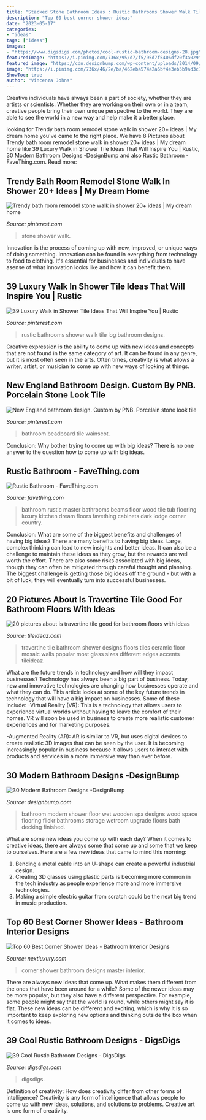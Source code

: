 ```yaml
---
title: "Stacked Stone Bathroom Ideas : Rustic Bathrooms Shower Walk Tile Log Bathroom Designs"
description: "Top 60 best corner shower ideas"
date: "2023-05-17"
categories:
- "ideas"
tags: ["ideas"]
images:
- "https://www.digsdigs.com/photos/cool-rustic-bathroom-designs-28.jpg"
featuredImage: "https://i.pinimg.com/736x/95/d7/f5/95d7f5406df20f3a029f39dfdbf1ece5--log-home-bathrooms-rustic-bathrooms.jpg"
featured_image: "https://cdn.designbump.com/wp-content/uploads/2014/09/bathroom-design-ideas-020.jpg"
image: "https://i.pinimg.com/736x/46/2e/ba/462eba574a2a6bf4e3eb5b9ad3c188bb.jpg"
ShowToc: true
author: "Vincenza Johns"
---
```



Creative individuals have always been a part of society, whether they are artists or scientists. Whether they are working on their own or in a team, creative people bring their own unique perspective to the world. They are able to see the world in a new way and help make it a better place.

	

		
looking for Trendy bath room remodel stone walk in shower 20+ ideas | My dream home you've came to the right place. We have 8 Pictures about Trendy bath room remodel stone walk in shower 20+ ideas | My dream home like 39 Luxury Walk in Shower Tile Ideas That Will Inspire You | Rustic, 30 Modern Bathroom Designs -DesignBump and also Rustic Bathroom - FaveThing.com. Read more:
		
    
## Trendy Bath Room Remodel Stone Walk In Shower 20+ Ideas | My Dream Home

<img loading=lazy src="https://i.pinimg.com/736x/e4/4c/f1/e44cf19d95706485c795eeb307636350.jpg" onerror="this.onerror=null;this.src='https://tse4.mm.bing.net/th?id=OIP.KtiMo83saiiskB6MBV-cyAAAAA&amp;pid=15.1';" alt="Trendy bath room remodel stone walk in shower 20+ ideas | My dream home">

_Source: pinterest.com_

>stone shower walk. 

	

Innovation is the process of coming up with new, improved, or unique ways of doing something. Innovation can be found in everything from technology to food to clothing. It's essential for businesses and individuals to have asense of what innovation looks like and how it can benefit them.

    
## 39 Luxury Walk In Shower Tile Ideas That Will Inspire You | Rustic

<img loading=lazy src="https://i.pinimg.com/736x/95/d7/f5/95d7f5406df20f3a029f39dfdbf1ece5--log-home-bathrooms-rustic-bathrooms.jpg" onerror="this.onerror=null;this.src='https://tse4.mm.bing.net/th?id=OIP.b95Woq38xob7hWyJQNgUuQHaLE&amp;pid=15.1';" alt="39 Luxury Walk in Shower Tile Ideas That Will Inspire You | Rustic">

_Source: pinterest.com_

>rustic bathrooms shower walk tile log bathroom designs. 

	

Creative expression is the ability to come up with new ideas and concepts that are not found in the same category of art. It can be found in any genre, but it is most often seen in the arts. Often times, creativity is what allows a writer, artist, or musician to come up with new ways of looking at things.

    
## New England Bathroom Design. Custom By PNB. Porcelain Stone Look Tile

<img loading=lazy src="https://i.pinimg.com/736x/46/2e/ba/462eba574a2a6bf4e3eb5b9ad3c188bb.jpg" onerror="this.onerror=null;this.src='https://tse3.mm.bing.net/th?id=OIP.W_o1c4Qzk2XLWC0SQV5Z_QHaLJ&amp;pid=15.1';" alt="New England bathroom design. Custom by PNB. Porcelain stone look tile">

_Source: pinterest.com_

>bathroom beadboard tile wainscot. 

	

Conclusion: Why bother trying to come up with big ideas?
There is no one answer to the question how to come up with big ideas.

    
## Rustic Bathroom - FaveThing.com

<img loading=lazy src="http://www.favething.com/uploads/images/main-fave-images/rustic_bathroom_1-1.jpg" onerror="this.onerror=null;this.src='https://tse4.mm.bing.net/th?id=OIP.8iLicGrtzj6GRTJhzK1hYQAAAA&amp;pid=15.1';" alt="Rustic Bathroom - FaveThing.com">

_Source: favething.com_

>bathroom rustic master bathrooms beams floor wood tile tub flooring luxury kitchen dream floors favething cabinets dark lodge corner country. 

	

Conclusion: What are some of the biggest benefits and challenges of having big ideas?
There are many benefits to having big ideas. Large, complex thinking can lead to new insights and better ideas. It can also be a challenge to maintain these ideas as they grow, but the rewards are well worth the effort. There are also some risks associated with big ideas, though they can often be mitigated through careful thought and planning. The biggest challenge is getting those big ideas off the ground - but with a bit of luck, they will eventually turn into successful businesses.

    
## 20 Pictures About Is Travertine Tile Good For Bathroom Floors With Ideas

<img loading=lazy src="http://www.tileideaz.com/wp-content/uploads/2015/08/1068.jpg" onerror="this.onerror=null;this.src='https://tse2.mm.bing.net/th?id=OIP.P-Wqs5G225laCmMncvMT-gHaLI&amp;pid=15.1';" alt="20 pictures about is travertine tile good for bathroom floors with ideas">

_Source: tileideaz.com_

>travertine tile bathroom shower designs floors tiles ceramic floor mosaic walls popular most glass sizes different edges accents tileideaz. 

	

What are the future trends in technology and how will they impact businesses?
Technology has always been a big part of business. Today, new and innovative technologies are changing how businesses operate and what they can do. This article looks at some of the key future trends in technology that will have a big impact on businesses. Some of these include:
-Virtual Reality (VR): This is a technology that allows users to experience virtual worlds without having to leave the comfort of their homes. VR will soon be used in business to create more realistic customer experiences and for marketing purposes.

-Augmented Reality (AR): AR is similar to VR, but uses digital devices to create realistic 3D images that can be seen by the user. It is becoming increasingly popular in business because it allows users to interact with products and services in a more immersive way than ever before.

    
## 30 Modern Bathroom Designs -DesignBump

<img loading=lazy src="https://cdn.designbump.com/wp-content/uploads/2014/09/bathroom-design-ideas-020.jpg" onerror="this.onerror=null;this.src='https://tse2.mm.bing.net/th?id=OIP.pMgZ6UpOdY6g6UEmyKkT_wHaK5&amp;pid=15.1';" alt="30 Modern Bathroom Designs -DesignBump">

_Source: designbump.com_

>bathroom modern shower floor wet wooden spa designs wood space flooring flickr bathrooms storage wetroom upgrade floors bath decking finished. 

	

What are some new ideas you come up with each day?
When it comes to creative ideas, there are always some that come up and some that we keep to ourselves. Here are a few new ideas that came to mind this morning: 
1. Bending a metal cable into an U-shape can create a powerful industrial design.
2. Creating 3D glasses using plastic parts is becoming more common in the tech industry as people experience more and more immersive technologies.
3. Making a simple electric guitar from scratch could be the next big trend in music production.

    
## Top 60 Best Corner Shower Ideas - Bathroom Interior Designs

<img loading=lazy src="http://nextluxury.com/wp-content/uploads/master-bathroom-design-ideas-corner-shower.jpg" onerror="this.onerror=null;this.src='https://tse1.mm.bing.net/th?id=OIP.pAPA5zz4-_w0p34R2U_9SwAAAA&amp;pid=15.1';" alt="Top 60 Best Corner Shower Ideas - Bathroom Interior Designs">

_Source: nextluxury.com_

>corner shower bathroom designs master interior. 

	

There are always new ideas that come up. What makes them different from the ones that have been around for a while? Some of the newer ideas may be more popular, but they also have a different perspective. For example, some people might say that the world is round, while others might say it is flat. These new ideas can be different and exciting, which is why it is so important to keep exploring new options and thinking outside the box when it comes to ideas.

    
## 39 Cool Rustic Bathroom Designs - DigsDigs

<img loading=lazy src="https://www.digsdigs.com/photos/cool-rustic-bathroom-designs-28.jpg" onerror="this.onerror=null;this.src='https://tse2.mm.bing.net/th?id=OIP.2Y2Nx_74rZzCjtxEy7pwmwHaJ4&amp;pid=15.1';" alt="39 Cool Rustic Bathroom Designs - DigsDigs">

_Source: digsdigs.com_

>digsdigs. 

	

Definition of creativity: How does creativity differ from other forms of intelligence?
Creativity is any form of intelligence that allows people to come up with new ideas, solutions, and solutions to problems. Creative art is one form of creativity.

